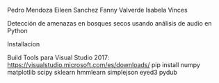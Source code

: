 Pedro Mendoza
Eileen Sanchez
Fanny Valverde
Isabela Vinces

Detección de amenazas en bosques secos usando análisis de audio en Python  

Installacion 

Build Tools para Visual Studio 2017: https://visualstudio.microsoft.com/es/downloads/
pip install numpy matplotlib scipy sklearn hmmlearn simplejson eyed3 pydub

